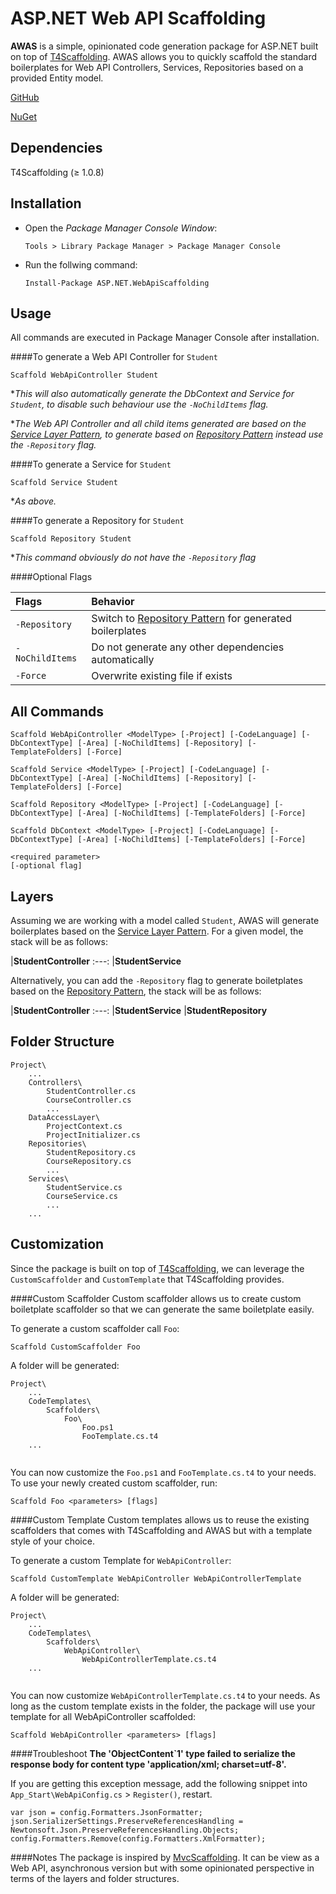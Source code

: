 ASP.NET Web API Scaffolding
=========================

**AWAS** is a simple, opinionated code generation package for ASP.NET built on top of [T4Scaffolding][0]. AWAS allows you to quickly scaffold the standard boilerplates for Web API Controllers, Services, Repositories based on a provided Entity model.

[GitHub][1]

[NuGet][2]


Dependencies
------------
T4Scaffolding (≥ 1.0.8)


Installation
----------------
- Open the *Package Manager Console Window*:

  ```
  Tools > Library Package Manager > Package Manager Console
  ```
  
- Run the follwing command:

  ```
  Install-Package ASP.NET.WebApiScaffolding
  ```


Usage
----------------
All commands are executed in Package Manager Console after installation.

####To generate a Web API Controller for `Student`
```
Scaffold WebApiController Student
```
**This will also automatically generate the DbContext and Service for `Student`, to disable such behaviour use the `-NoChildItems` flag.*

**The Web API Controller and all child items generated are based on the [Service Layer Pattern][3], to generate based on [Repository Pattern][4] instead use the `-Repository` flag.*


####To generate a Service for `Student`
```
Scaffold Service Student
```
**As above.*


####To generate a Repository for `Student`
```
Scaffold Repository Student
```
**This command obviously do not have the `-Repository` flag*

####Optional Flags

|Flags|Behavior
|:---|:---
|`-Repository`|Switch to [Repository Pattern][4] for generated boilerplates
|`-NoChildItems`|Do not generate any other dependencies automatically
|`-Force`|Overwrite existing file if exists
	
	
All Commands
------------
```
Scaffold WebApiController <ModelType> [-Project] [-CodeLanguage] [-DbContextType] [-Area] [-NoChildItems] [-Repository] [-TemplateFolders] [-Force]

Scaffold Service <ModelType> [-Project] [-CodeLanguage] [-DbContextType] [-Area] [-NoChildItems] [-Repository] [-TemplateFolders] [-Force]

Scaffold Repository <ModelType> [-Project] [-CodeLanguage] [-DbContextType] [-Area] [-NoChildItems] [-TemplateFolders] [-Force]

Scaffold DbContext <ModelType> [-Project] [-CodeLanguage] [-DbContextType] [-Area] [-NoChildItems] [-TemplateFolders] [-Force]
```
```
<required parameter>
[-optional flag]
```
	
Layers
------
Assuming we are working with a model called `Student`, AWAS will generate boilerplates based on the [Service Layer Pattern][3]. For a given model, the stack will be as follows:

|**StudentController**
:---:
|**StudentService**

Alternatively, you can add the `-Repository` flag to generate boiletplates based on the [Repository Pattern][4], the stack will be as follows:

|**StudentController**
:---:
|**StudentService**
|**StudentRepository**


Folder Structure
----------------
```
Project\
    ...
	Controllers\
		StudentController.cs
		CourseController.cs
		...
	DataAccessLayer\
		ProjectContext.cs
		ProjectInitializer.cs
	Repositories\
		StudentRepository.cs
		CourseRepository.cs
		...
	Services\
		StudentService.cs
		CourseService.cs
		...
    ...
```

Customization
-------------
Since the package is built on top of [T4Scaffolding][0], we can leverage the `CustomScaffolder` and `CustomTemplate` that T4Scaffolding provides. 

####Custom Scaffolder
Custom scaffolder allows us to create custom boiletplate scaffolder so that we can generate the same boiletplate easily.

To generate a custom scaffolder call `Foo`:
```
Scaffold CustomScaffolder Foo
```

A folder will be generated:
```
Project\
    ...
	CodeTemplates\
        Scaffolders\
            Foo\
                Foo.ps1
                FooTemplate.cs.t4
    ...
	
```

You can now customize the `Foo.ps1` and `FooTemplate.cs.t4` to your needs. To use your newly created custom scaffolder, run:
```
Scaffold Foo <parameters> [flags]
```

####Custom Template
Custom templates allows us to reuse the existing scaffolders that comes with T4Scaffolding and AWAS but with a template style of your choice. 

To generate a custom Template for `WebApiController`:
```
Scaffold CustomTemplate WebApiController WebApiControllerTemplate
```

A folder will be generated:
```
Project\
    ...
	CodeTemplates\
        Scaffolders\
            WebApiController\
                WebApiControllerTemplate.cs.t4
    ...
	
```

You can now customize `WebApiControllerTemplate.cs.t4` to your needs. As long as the custom template exists in the folder, the package will use your template for all WebApiController scaffolded:
```
Scaffold WebApiController <parameters> [flags]
```


####Troubleshoot
**The 'ObjectContent`1' type failed to serialize the response body for content type 'application/xml; charset=utf-8'.**

If you are getting this exception message, add the following snippet into `App_Start\WebApiConfig.cs` > `Register()`, restart.
```
var json = config.Formatters.JsonFormatter;
json.SerializerSettings.PreserveReferencesHandling = Newtonsoft.Json.PreserveReferencesHandling.Objects;
config.Formatters.Remove(config.Formatters.XmlFormatter);
```

####Notes
The package is inspired by [MvcScaffolding][5]. It can be view as a Web API, asynchronous version but with some opinionated perspective in terms of the layers and folder structures. 

[0]: https://www.nuget.org/packages/T4Scaffolding/
[1]: https://www.nuget.org/packages/ASP.NET.WebApiScaffolding/
[2]: https://www.nuget.org/packages/ASP.NET.WebApiScaffolding/
[3]: https://en.wikipedia.org/wiki/Service_layers_pattern
[4]: https://msdn.microsoft.com/en-us/library/ff649690.aspx
[5]: https://www.nuget.org/packages/MvcScaffolding/
